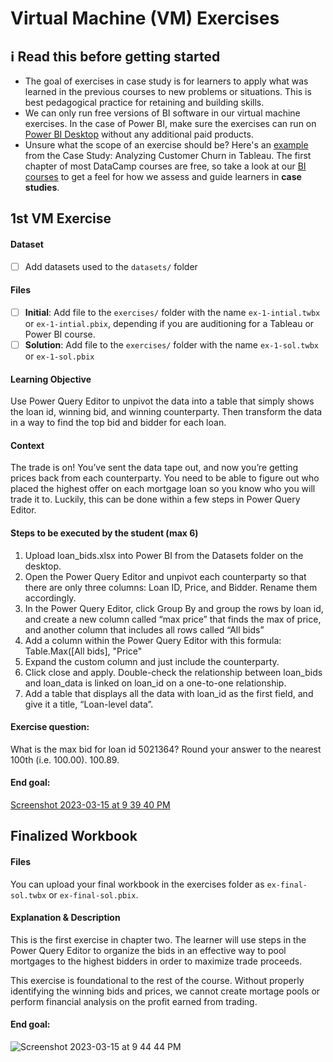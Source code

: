 # Virtual Machine (VM) Exercises

## :information_source: Read this before getting started
- The goal of exercises in case study is for learners to apply what was learned in the previous courses to new problems or situations. This is best pedagogical practice for retaining and building skills.
- We can only run free versions of BI software in our virtual machine exercises. In the case of Power BI, make sure the exercises can run on [Power BI Desktop](https://powerbi.microsoft.com/en-us/desktop/) without any additional paid products. 
- Unsure what the scope of an exercise should be? Here's an [example](https://campus.datacamp.com/courses/case-study-analyzing-customer-churn-in-tableau/exploratory-analysis-1?ex=4) from the Case Study: Analyzing Customer Churn in Tableau. The first chapter of most DataCamp courses are free, so take a look at our [BI courses](https://learn.datacamp.com/courses?technologies=Tableau&technologies=Power%20BI) to get a feel for how we assess and guide learners in **case studies**.

## 1st VM Exercise

#### Dataset

- [ ] Add datasets used to the `datasets/` folder

#### Files

- [ ] **Initial**: Add file to the `exercises/`  folder with the name `ex-1-intial.twbx` or `ex-1-intial.pbix`, depending if you are auditioning for a Tableau or Power BI course.
- [ ] **Solution**: Add file to the `exercises/`  folder with the name `ex-1-sol.twbx` or `ex-1-sol.pbix`

#### Learning Objective

Use Power Query Editor to unpivot the data into a table that simply shows the loan id, winning bid, and winning counterparty. Then transform the data in a way to find the top bid and bidder for each loan.


#### Context

The trade is on! You’ve sent the data tape out, and now you’re getting prices back from each counterparty. You need to be able to figure out who placed the highest offer on each mortgage loan so you know who you will trade it to. Luckily, this can be done within a few steps in Power Query Editor.


#### Steps to be executed by the student (max 6)

1. Upload loan_bids.xlsx into Power BI from the Datasets folder on the desktop.
2. Open the Power Query Editor and unpivot each counterparty so that there are only three columns: Loan ID, Price, and Bidder. Rename them accordingly.
3. In the Power Query Editor, click Group By and group the rows by loan id, and create a new column called “max price” that finds the max of price, and another column that includes all rows called “All bids”
4. Add a column within the Power Query Editor with this formula: Table.Max([All bids], "Price"
5. Expand the custom column and just include the counterparty.
6. Click close and apply. Double-check the relationship between loan_bids and loan_data is linked on loan_id on a one-to-one relationship.
7. Add a table that displays all the data with loan_id as the first field, and give it a title, “Loan-level data”.


#### Exercise question:
What is the max bid for loan id 5021364? Round your answer to the nearest 100th (i.e. 100.00).
100.89.


#### End goal:

[Screenshot 2023-03-15 at 9 39 40 PM](https://user-images.githubusercontent.com/107631815/225487671-66530dd2-cae8-467b-8488-0619508558fb.png)

## Finalized Workbook

#### Files
You can upload your final workbook in the exercises folder as `ex-final-sol.twbx` or `ex-final-sol.pbix`.

#### Explanation & Description
This is the first exercise in chapter two. The learner will use steps in the Power Query Editor to organize the bids in an effective way to pool mortgages to the highest bidders in order to maximize trade proceeds.

This exercise is foundational to the rest of the course. Without properly identifying the winning bids and prices, we cannot create mortage pools or perform financial analysis on the profit earned from trading.

#### End goal:
![Screenshot 2023-03-15 at 9 44 44 PM](https://user-images.githubusercontent.com/107631815/225488311-b965c3ab-2b98-4216-818c-28a02b9d2b69.png)
